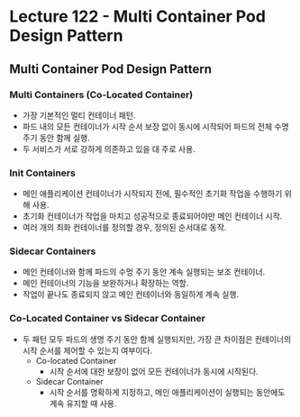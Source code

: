 # Lecture 122 - Multi Container Pod Design Pattern

## Multi Container Pod Design Pattern

### Multi Containers (Co-Located Container)

- 가장 기본적인 멀티 컨테이너 패턴.
- 파드 내의 모든 컨테이너가 시작 순서 보장 없이 동시에 시작되어 파드의 전체 수명 주기 동안 함께 실행.
- 두 서비스가 서로 강하게 의존하고 있을 대 주로 사용.

### Init Containers

- 메인 애플리케이션 컨테이너가 시작되지 전에, 필수적인 초기화 작업을 수행하기 위해 사용.
- 초기화 컨테이너가 작업을 마치고 성공적으로 종료되어야만 메인 컨테이너 시작.
- 여러 개의 최화 컨테이너를 정의할 경우, 정의된 순서대로 동작.

### Sidecar Containers

- 메인 컨테이너와 함께 파드의 수멍 주기 동안 계속 실행되는 보조 컨테이너.
- 메인 컨테이너의 기능을 보완하거나 확장하는 역할.
- 작업이 끝나도 종료되지 않고 메인 컨테이너와 동일하게 계속 실행.

### **Co-Located Container vs Sidecar Container**

- 두 패턴 모두 파드의 생명 주기 동안 함께 실행되지만, 가장 큰 차이점은 컨테이너의 시작 순서를 제어할 수 있는지 여부이다.
    - Co-located Container
        - 시작 순서에 대한 보장이 없어 모든 컨테이너가 동시에 시작된다.
    - Sidecar Container
        - 시작 순서를 명확하게 지정하고, 메인 애플리케이션이 실행되는 동안에도 계속 유지할 때 사용.